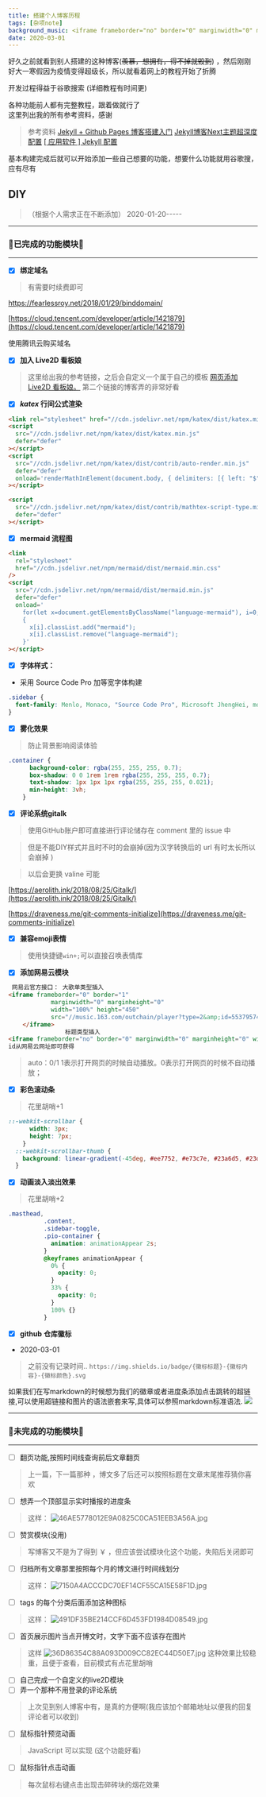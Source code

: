 ```yaml
---
title: 搭建个人博客历程
tags: [杂项note]
background_music: <iframe frameborder="no" border="0" marginwidth="0" marginheight="0" width=100% height=86 src="//music.163.com/outchain/player?type=2&id=1424523772&auto=1&height=66"></iframe> 
date: 2020-03-01
---
```


好久之前就看到别人搭建的这种博客(~~羡慕，想拥有，得不掉就毁到~~) ，然后刚刚好大一寒假因为疫情变得超级长，所以就看着网上的教程开始了折腾

开发过程得益于谷歌搜索
(详细教程有时间更)

各种功能前人都有完整教程，跟着做就行了  
这里列出我的所有参考资料，感谢

>参考资料
[Jekyll + Github Pages 博客搭建入门](https://www.jianshu.com/p/9f198d5779e6)
[Jekyll博客Next主题超深度配置](https://blog.csdn.net/ds19991999/article/details/81516568)
[[ 应用软件 ] Jekyll 配置](https://www.jianshu.com/p/bb184f61c9ae)

基本构建完成后就可以开始添加一些自己想要的功能，想要什么功能就用谷歌搜，应有尽有

## DIY

>（根据个人需求正在不断添加） 2020-01-20-----
***
### 🥇**已完成的功能模块**🥇
***


- [x] **绑定域名**  
>有需要时续费即可

https://fearlessroy.net/2018/01/29/binddomain/

[https://cloud.tencent.com/developer/article/1421879](https://cloud.tencent.com/developer/article/1421879)

使用腾讯云购买域名


- [x] **加入 Live2D 看板娘**
>这里给出我的参考链接，之后会自定义一个属于自己的模板
>[网页添加 Live2D 看板娘。](https://www.fghrsh.net/post/123.html)
>[](https://imjad.cn/archives/lab/add-dynamic-poster-girl-with-live2d-to-your-blog-02/)
>第二个链接的博客弄的非常好看



- [x] **$katex$ 行间公式渲染**

```html
<link rel="stylesheet" href="//cdn.jsdelivr.net/npm/katex/dist/katex.min.css" />
<script
  src="//cdn.jsdelivr.net/npm/katex/dist/katex.min.js"
  defer="defer"
></script>
<script
  src="//cdn.jsdelivr.net/npm/katex/dist/contrib/auto-render.min.js"
  defer="defer"
  onload='renderMathInElement(document.body, { delimiters: [{ left: "$", right: "$", display: false }] })'
></script>
```
```html
<script
  src="//cdn.jsdelivr.net/npm/katex/dist/contrib/mathtex-script-type.min.js"
  defer="defer"
></script>
```

- [x] **mermaid 流程图**

```html
<link
  rel="stylesheet"
  href="//cdn.jsdelivr.net/npm/mermaid/dist/mermaid.min.css"
/>
<script
  src="//cdn.jsdelivr.net/npm/mermaid/dist/mermaid.min.js"
  defer="defer"
  onload='
    for(let x=document.getElementsByClassName("language-mermaid"), i=0;i<x.length;i++)
    {
      x[i].classList.add("mermaid");
      x[i].classList.remove("language-mermaid");
    }'
></script>
```



- [x] **字体样式：**
- 采用 Source Code Pro 加等宽字体构建
```css
.sidebar {
  font-family: Menlo, Monaco, "Source Code Pro", Microsoft JhengHei, monospace;
} 
```


- [x] **雾化效果**
>防止背景影响阅读体验
```css
.container {
      background-color: rgba(255, 255, 255, 0.7);
      box-shadow: 0 0 1rem 1rem rgba(255, 255, 255, 0.7);
      text-shadow: 1px 1px 1px rgba(255, 255, 255, 0.021);
      min-height: 3vh;
    }
```



- [x] **评论系统gitalk**

>使用GitHub账户即可直接进行评论储存在 comment 里的 issue 中

>但是不能DIY样式并且时不时的会崩掉(因为汉字转换后的 url 有时太长所以会崩掉 )

>以后会更换 valine 可能

[https://aerolith.ink/2018/08/25/Gitalk/](https://aerolith.ink/2018/08/25/Gitalk/)

[https://draveness.me/git-comments-initialize](https://draveness.me/git-comments-initialize)



- [x] **兼容emoji表情**

> 使用快捷键`win+;`可以直接召唤表情库



- [x] **添加网易云模块**

```html
 网易云官方接口： 大歌单类型插入
<iframe frameborder="0" border="1" 
            marginwidth="0" marginheight="0"
            width="100%" height="450" 
            src="//music.163.com/outchain/player?type=2&amp;id=553795744&amp;auto=1&amp;height=80">
    </iframe>
                标题类型插入
<iframe frameborder="no" border="0" marginwidth="0" marginheight="0" width=100% height=86 src="//music.163.com/outchain/player?type=2&id=(------)&auto=1&height=66"></iframe>  
id从网易云网址即可获得
```
> auto：0/1 1表示打开网页的时候自动播放。0表示打开网页的时候不自动播放；



- [x] **彩色滚动条**
>花里胡哨+1
```css
::-webkit-scrollbar {
      width: 3px;
      height: 7px;
    }
  ::-webkit-scrollbar-thumb {
    background: linear-gradient(-45deg, #ee7752, #e73c7e, #23a6d5, #23d5ab);
  }
```



- [x] **动画淡入淡出效果**
>花里胡哨+2
```css
.masthead,
          .content,
          .sidebar-toggle,
          .pio-container {
            animation: animationAppear 2s;
          }
          @keyframes animationAppear {
            0% {
              opacity: 0;
            }
            33% {
              opacity: 0;
            }
            100% {}
          }
```
- [x] **github** **仓库徽标**
- 2020-03-01
>之前没有记录时间..
```https://img.shields.io/badge/{徽标标题}-{徽标内容}-{徽标颜色}.svg```

如果我们在写markdown的时候想为我们的徽章或者进度条添加点击跳转的超链接,可以使用超链接和图片的语法嵌套来写,具体可以参照markdown标准语法.
[![](徽章/进度条URL)](点击超链接)

















***
### 💎**未完成的功能模块**💎
***
- [ ] 翻页功能,按照时间线查询前后文章翻页
> 上一篇，下一篇那种 ，博文多了后还可以按照标题在文章末尾推荐猜你喜欢
- [ ] 想弄一个顶部显示实时播报的进度条
>这样：
>![46AE5778012E9A0825C0CA51EEB3A56A.jpg](https://raw.githubusercontent.com/fengwei2002/picture/master/picture46AE5778012E9A0825C0CA51EEB3A56A.jpg)

- [ ] 赞赏模块(没用)
>写博客又不是为了得到 ￥ ，但应该尝试模块化这个功能，失陷后关闭即可

- [ ] 归档所有文章那里按照每个月的博文进行时间线划分  
>这样：
>![7150A4ACCCDC70EF14CF55CA15E58F1D.jpg](https://raw.githubusercontent.com/fengwei2002/picture/master/picture7150A4ACCCDC70EF14CF55CA15E58F1D.jpg)
- [ ] tags 的每个分类后面添加这种图标
>这样：
>![491DF35BE214CCF6D453FD1984D08549.jpg](https://raw.githubusercontent.com/fengwei2002/picture/master/picture491DF35BE214CCF6D453FD1984D08549.jpg)
- [ ] 首页展示图片当点开博文时，文字下面不应该存在图片
> 这样
> ![36D86354C88A093D009CC82EC44D50E7.jpg](https://raw.githubusercontent.com/fengwei2002/picture/master/picture36D86354C88A093D009CC82EC44D50E7.jpg)
> 这种效果比较稳重，且便于查看，目前模式有点花里胡哨
- [ ] 自己完成一个自定义的live2D模块
- [ ] 弄一个那种不用登录的评论系统
>上次见到别人博客中有，是真的方便啊(我应该加个邮箱地址以便我的回复评论者可以收到)
- [ ] 鼠标指针预览动画
>JavaScript 可以实现 (这个功能好看)
- [ ] 鼠标指针点击动画
> 每次鼠标右键点击出现击碎砖块的烟花效果
